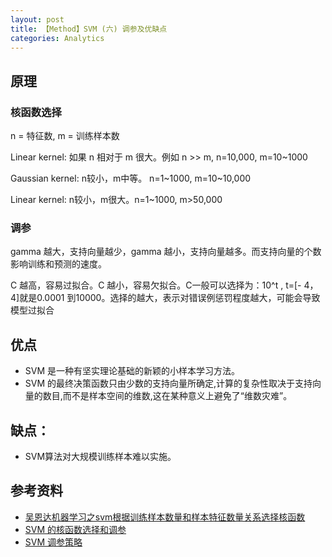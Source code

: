 ```yaml
---
layout: post
title: 【Method】SVM (六) 调参及优缺点
categories: Analytics
---
```


## 原理

### 核函数选择

n = 特征数, m = 训练样本数

Linear kernel: 如果 n 相对于 m 很大。例如 n >> m, n=10,000, m=10~1000

Gaussian kernel: n较小，m中等。 n=1~1000, m=10~10,000

Linear kernel: n较小，m很大。n=1~1000, m>50,000

### 调参

gamma 越大，支持向量越少，gamma 越小，支持向量越多。而支持向量的个数影响训练和预测的速度。 

C 越高，容易过拟合。C 越小，容易欠拟合。C一般可以选择为：10^t , t=[- 4，4]就是0.0001 到10000。选择的越大，表示对错误例惩罚程度越大，可能会导致模型过拟合


## 优点

- SVM 是一种有坚实理论基础的新颖的小样本学习方法。 
- SVM 的最终决策函数只由少数的支持向量所确定,计算的复杂性取决于支持向量的数目,而不是样本空间的维数,这在某种意义上避免了“维数灾难”。

## 缺点：

- SVM算法对大规模训练样本难以实施。

## 参考资料

- [吴恩达机器学习之svm根据训练样本数量和样本特征数量关系选择核函数](https://blog.csdn.net/daixiangzi/article/details/80904960)
- [SVM 的核函数选择和调参](https://blog.csdn.net/aliceyangxi1987/article/details/80617649)
- [SVM 调参策略](https://blog.csdn.net/u014484783/article/details/78220646)